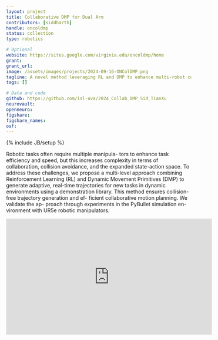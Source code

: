 ```yaml
---
layout: project
title: Collaborative DMP for Dual Arm 
contributors: [siddharth]
handle: oncoldmp
status: collection
type: robotics

# Optional
website: https://sites.google.com/virginia.edu/oncoldmp/home
grant:
grant_url:
image: /assets/images/projects/2024-09-16-ONColDMP.png
tagline: A novel method leveraging RL and DMP to enhance multi-robot collaboration.
tags: []

# Data and code
github: https://github.com/isl-uva/2024_Collab_DMP_Sid_TianXu
neurovault:
openneuro:
figshare:
figshare_names:
osf:
---
```

{% include JB/setup %}

Robotic tasks often require multiple manipula-
tors to enhance task efficiency and speed, but this increases
complexity in terms of collaboration, collision avoidance, and
the expanded state-action space. To address these challenges,
we propose a multi-level approach combining Reinforcement
Learning (RL) and Dynamic Movement Primitives (DMP)
to generate adaptive, real-time trajectories for new tasks in
dynamic environments using a demonstration library. This
method ensures collision-free trajectory generation and ef-
ficient collaborative motion planning. We validate the ap-
proach through experiments in the PyBullet simulation en-
vironment with UR5e robotic manipulators.

<div class="video-container">
  <iframe width="560" height="315" src="https://www.youtube.com/embed/UM7l2GEX6k0" title="ONCol DMP: Collaborative Motion Planning for Multiple Arms" frameborder="0" allow="accelerometer; autoplay; clipboard-write; encrypted-media; gyroscope; picture-in-picture; web-share" referrerpolicy="strict-origin-when-cross-origin" allowfullscreen></iframe>
</div>
